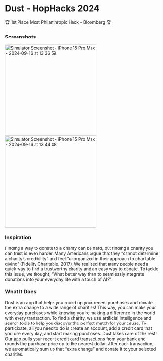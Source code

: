 # Dust - HopHacks 2024
🏆 1st Place Most Philanthropic Hack - Bloomberg 🏆

### Screenshots
<img src="https://github.com/user-attachments/assets/c8d99f76-aab7-45b3-8263-0c6fe2779b40" alt="Simulator Screenshot - iPhone 15 Pro Max - 2024-09-16 at 13 36 59" width="300"/>
<img src="https://github.com/user-attachments/assets/1418b0ec-c911-4ccd-bcb0-108e95b7eaa8" alt="Simulator Screenshot - iPhone 15 Pro Max - 2024-09-16 at 13 44 08" width="300"/>

### Inspiration
Finding a way to donate to a charity can be hard, but finding a charity you can trust is even harder. Many Americans argue that they “cannot determine a charity’s credibility” and feel “unorganized in their approach to charitable giving” (Fidelity Charitable, 2017). We realized that many people need a quick way to find a trustworthy charity and an easy way to donate. To tackle this issue, we thought, “What better way than to seamlessly integrate donations into your everyday life with a touch of AI?”

### What It Does
Dust is an app that helps you round up your recent purchases and donate the extra change to a wide range of charities! This way, you can make your everyday purchases while knowing you’re making a difference in the world with every transaction.
To find a charity, we use artificial intelligence and search tools to help you discover the perfect match for your cause.
To participate, all you need to do is create an account, add a credit card that you use every day, and start making purchases. Dust takes care of the rest! Our app pulls your recent credit card transactions from your bank and rounds the purchase price up to the nearest dollar. After each transaction, we automatically sum up that “extra change” and donate it to your selected charities.
